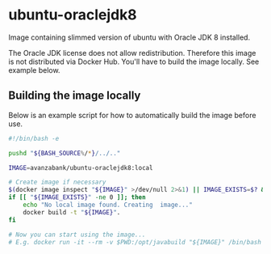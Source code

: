 # ubuntu-oraclejdk8

Image containing slimmed version of ubuntu with Oracle JDK 8 installed.

The Oracle JDK license does not allow redistribution. Therefore this image is not distributed via Docker Hub. You'll
have to build the image locally. See example below.

## Building the image locally

Below is an example script for how to automatically build the image before use.

````bash
#!/bin/bash -e

pushd "${BASH_SOURCE%/*}/../.."

IMAGE=avanzabank/ubuntu-oraclejdk8:local

# Create image if necessary
$(docker image inspect "${IMAGE}" >/dev/null 2>&1) || IMAGE_EXISTS=$? && true
if [[ "${IMAGE_EXISTS}" -ne 0 ]]; then
    echo "No local image found. Creating  image..."
    docker build -t "${IMAGE}".
fi

# Now you can start using the image...
# E.g. docker run -it --rm -v $PWD:/opt/javabuild "${IMAGE}" /bin/bash -c "cd /opt/javabuild; ./mvnw clean package"

````
